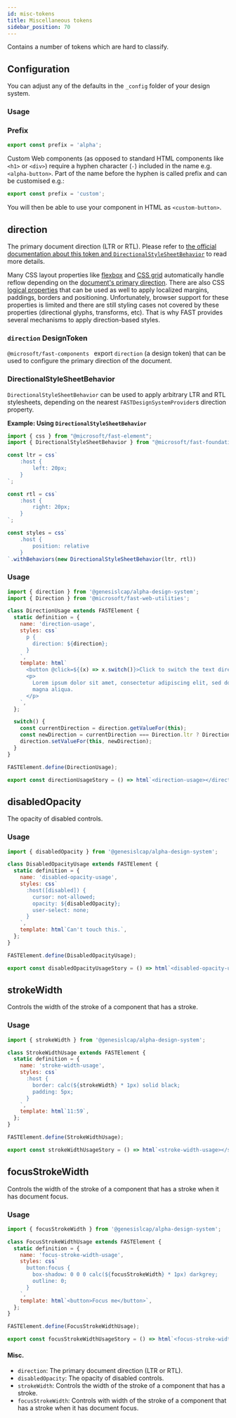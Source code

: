 ```yaml
---
id: misc-tokens
title: Miscellaneous tokens
sidebar_position: 70
---
```


Contains a number of tokens which are hard to classify.

## Configuration

You can adjust any of the defaults in the `_config` folder of your design system.

### Usage

### Prefix

```ts
export const prefix = 'alpha';
```

Custom Web components (as opposed to standard HTML components like `<h1>` or `<div>`) require a hyphen character (`-`) included in the name e.g. `<alpha-button>`. Part of the name before the hyphen is called prefix and can be customised e.g.:

```ts
export const prefix = 'custom';
```

You will then be able to use your component in HTML as `<custom-button>`.


## direction

The primary document direction (LTR or RTL). Please refer to [the official documentation about this token and `DirectionalStyleSheetBehavior`](https://www.fast.design/docs/design/localization#document-direction) to read more details.

Many CSS layout properties like [flexbox](https://developer.mozilla.org/en-US/docs/Web/CSS/CSS_Flexible_Box_Layout/Basic_Concepts_of_Flexbox) and [CSS grid](https://developer.mozilla.org/en-US/docs/Web/CSS/CSS_Grid_Layout/Basic_Concepts_of_Grid_Layout) automatically handle reflow depending on the [document's primary direction](https://www.w3.org/International/questions/qa-html-dir). There are also CSS [logical properties](https://developer.mozilla.org/en-US/docs/Web/CSS/CSS_Logical_Properties/Basic_concepts) that can be used as well to apply localized margins, paddings, borders and positioning. Unfortunately, browser support for these properties is limited and there are still styling cases not covered by these properties (directional glyphs, transforms, etc). That is why FAST provides several mechanisms to apply direction-based styles.

### `direction` DesignToken 
`@microsoft/fast-components ` export `direction` (a design token) that can be used to configure the primary direction of the document.

### DirectionalStyleSheetBehavior
`DirectionalStyleSheetBehavior` can be used to apply arbitrary LTR and RTL stylesheets, depending on the nearest `FASTDesignSystemProvider`s direction property.

**Example: Using `DirectionalStyleSheetBehavior`**
```ts
import { css } from "@microsoft/fast-element";
import { DirectionalStyleSheetBehavior } from "@microsoft/fast-foundation";

const ltr = css`
    :host {
        left: 20px;
    }
`;

const rtl = css`
    :host {
        right: 20px;
    }
`;

const styles = css`
    .host {
        position: relative
    }
`.withBehaviors(new DirectionalStyleSheetBehavior(ltr, rtl))
```




### Usage

```js preview-story
import { direction } from '@genesislcap/alpha-design-system';
import { Direction } from '@microsoft/fast-web-utilities';

class DirectionUsage extends FASTElement {
  static definition = {
    name: 'direction-usage',
    styles: css`
      p {
        direction: ${direction};
      }
    `,
    template: html`
      <button @click=${(x) => x.switch()}>Click to switch the text direction</button>
      <p>
        Lorem ipsum dolor sit amet, consectetur adipiscing elit, sed do eiusmod tempor incididunt ut labore et dolore
        magna aliqua.
      </p>
    `,
  };

  switch() {
    const currentDirection = direction.getValueFor(this);
    const newDirection = currentDirection === Direction.ltr ? Direction.rtl : Direction.ltr;
    direction.setValueFor(this, newDirection);
  }
}

FASTElement.define(DirectionUsage);

export const directionUsageStory = () => html`<direction-usage></direction-usage>`;
```

## disabledOpacity

The opacity of disabled controls.

### Usage

```js preview-story
import { disabledOpacity } from '@genesislcap/alpha-design-system';

class DisabledOpacityUsage extends FASTElement {
  static definition = {
    name: 'disabled-opacity-usage',
    styles: css`
      :host([disabled]) {
        cursor: not-allowed;
        opacity: ${disabledOpacity};
        user-select: none;
      }
    `,
    template: html`Can't touch this.`,
  };
}

FASTElement.define(DisabledOpacityUsage);

export const disabledOpacityUsageStory = () => html`<disabled-opacity-usage disabled></disabled-opacity-usage>`;
```

## strokeWidth

Controls the width of the stroke of a component that has a stroke.

### Usage

```js preview-story
import { strokeWidth } from '@genesislcap/alpha-design-system';

class StrokeWidthUsage extends FASTElement {
  static definition = {
    name: 'stroke-width-usage',
    styles: css`
      :host {
        border: calc(${strokeWidth} * 1px) solid black;
        padding: 5px;
      }
    `,
    template: html`11:59`,
  };
}

FASTElement.define(StrokeWidthUsage);

export const strokeWidthUsageStory = () => html`<stroke-width-usage></stroke-width-usage>`;
```

## focusStrokeWidth

Controls the width of the stroke of a component that has a stroke when it has document focus.

### Usage

```js preview-story
import { focusStrokeWidth } from '@genesislcap/alpha-design-system';

class FocusStrokeWidthUsage extends FASTElement {
  static definition = {
    name: 'focus-stroke-width-usage',
    styles: css`
      button:focus {
        box-shadow: 0 0 0 calc(${focusStrokeWidth} * 1px) darkgrey;
        outline: 0;
      }
    `,
    template: html`<button>Focus me</button>`,
  };
}

FASTElement.define(FocusStrokeWidthUsage);

export const focusStrokeWidthUsageStory = () => html`<focus-stroke-width-usage></focus-stroke-width-usage>`;
```


#### Misc.

- `direction`: The primary document direction (LTR or RTL).
- `disabledOpacity`: The opacity of disabled controls.
- `strokeWidth`: Controls the width of the stroke of a component that has a stroke.
- `focusStrokeWidth`: Controls with width of the stroke of a component that has a stroke when it has document focus.